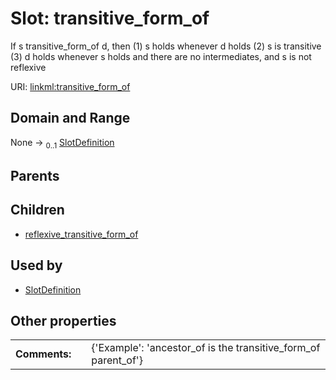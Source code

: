 
# Slot: transitive_form_of


If s transitive_form_of d, then (1) s holds whenever d holds (2) s is transitive (3) d holds whenever s holds and there are no intermediates, and s is not reflexive

URI: [linkml:transitive_form_of](https://w3id.org/linkml/transitive_form_of)


## Domain and Range

None &#8594;  <sub>0..1</sub> [SlotDefinition](SlotDefinition.md)

## Parents


## Children

 *  [reflexive_transitive_form_of](reflexive_transitive_form_of.md)

## Used by

 * [SlotDefinition](SlotDefinition.md)

## Other properties

|  |  |  |
| --- | --- | --- |
| **Comments:** | | {'Example': 'ancestor_of is the transitive_form_of parent_of'} |

